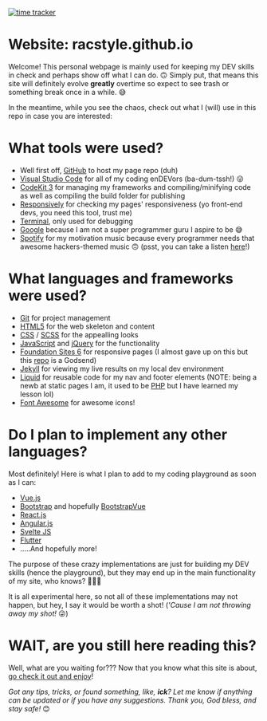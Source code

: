 [![time tracker](https://wakatime.com/badge/github/racstyle/racstyle.github.io.svg)](https://wakatime.com/badge/github/racstyle/racstyle.github.io)

# Website: racstyle.github.io
Welcome!  This personal webpage is mainly used for keeping my DEV skills in check and perhaps show off what I can do. 🙃  Simply put, that means this site will definitely evolve **greatly** overtime so expect to see trash or something break once in a while. 😅

In the meantime, while you see the chaos, check out what I (will) use in this repo in case you are interested:

# What tools were used?
- Well first off, [GitHub](https://github.com) to host my page repo (duh)
- [Visual Studio Code](https://code.visualstudio.com) for all of my coding enDEVors (ba-dum-tssh!) 😜
- [CodeKit 3](https://codekitapp.com) for managing my frameworks and compiling/minifying code as well as compiling the build folder for publishing
- [Responsively](https://responsively.app/) for checking my pages' responsiveness (yo front-end devs, you need this tool, trust me)
- [Terminal](https://support.apple.com/guide/terminal/welcome/mac), only used for debugging
- [Google](https://google.com) because I am not a super programmer guru I aspire to be 😅
- [Spotify](https://spotify.com) for my motivation music because every programmer needs that awesome hackers-themed music 🙃 (psst, you can take a listen [here](https://open.spotify.com/playlist/4AnozME0oobxBJQX2H5ko2?si=a72acc98755a4369)!)

# What languages and frameworks were used?
- [Git](https://git-scm.com/) for project management
- [HTML5](https://www.w3schools.com/html/html_intro.asp) for the web skeleton and content
- [CSS](https://www.w3schools.com/Css/) / [SCSS](https://sass-lang.com/) for the appealling looks
- [JavaScript](https://www.javascript.com/) and [jQuery](https://jquery.com/) for the functionality
- [Foundation Sites 6](https://get.foundation/) for responsive pages (I almost gave up on this but this [repo](https://github.com/daigofuji/jekyll-foundation-6-starter/tree/gh-pages/bower_components/foundation-sites) is a Godsend)
- [Jekyll](http://jekyllrb.com) for viewing my live results on my local dev environment
- [Liquid](https://jekyllrb.com/docs/liquid/) for reusable code for my nav and footer elements (NOTE: being a newb at static pages I am, it used to be [PHP](https://php.net) but I have learned my lesson lol)
- [Font Awesome](https://fontawesome.com/) for awesome icons!

# Do I plan to implement any other languages?
Most definitely!  Here is what I plan to add to my coding playground as soon as I can:
- [Vue.js](https://vuejs.org)
- [Bootstrap](https://getbootstrap.com) and hopefully [BootstrapVue](https://bootstrap-vue.org/)
- [React.js](https://reactjs.org/)
- [Angular.js](https://angularjs.org/)
- [Svelte JS](https://svelte.dev/)
- [Flutter](https://flutter.dev/)
- .....And hopefully more!

The purpose of these crazy implementations are just for building my DEV skills (hence the playground), but they may end up in the main functionality of my site, who knows? 🤷🏻‍♀️

It is all experimental here, so not all of these implementations may not happen, but hey, I say it would be worth a shot! (*'Cause I am not throwing away my shot!* 😜)

# WAIT, are you still here reading this?
Well, what are you waiting for???  Now that you know what this site is about, [go check it out and enjoy](https://racstyle.github.io)!

*Got any tips, tricks, or found something, like, **ick**?  Let me know if anything can be updated or if you have any suggestions.  Thank you, God bless, and stay safe!* 😊